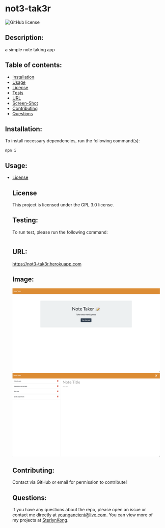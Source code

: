 # not3-tak3r
  ![GitHub license](https://img.shields.io/badge/license-GPL_3.0-blue.svg)

  ## Description:
  a simple note taking app



  ## Table of contents:
  * [Installation](#installation)
  * [Usage](#usage)
  * [License](#license)
  * [Tests](#testing)
  * [URL](#url)
  * [Screen-Shot](#image)
  * [Contributing](#contributing)
  * [Questions](#questions)



  ## Installation:
  To install necessary dependencies, run the following command(s):

  ```
  npm i
  ```


  ## Usage:
  
* [License](#license)



  ## License
  This project is licensed under the GPL 3.0 license.


  ## Testing:
  To run test, please run the following command:

  ```
  
  ```


  ## URL:
  https://not3-tak3r.herokuapp.com


  ## Image:
  ![not3-tak3r](/images/note-taker-ss1.png "not3-tak3r Screenshot 1")
  ![not3-tak3r](/images/note-taker-ss2.png "not3-tak3r Screenshot 2")


  ## Contributing:
  Contact via GitHub or email for permission to contribute!


  ## Questions:
  If you have any questions about the repo, please open an issue or contact me directly at youngancient@live.com. You can view more of my projects at [SterlynKong](https://github.com/SterlynKong).
